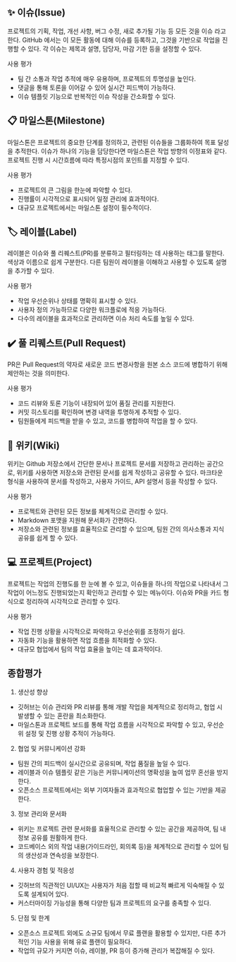 ## ✨ 이슈(Issue) <br/>
프로젝트의 기획, 작업, 개선 사항, 버그 수정, 새로 추가될 기능 등 모든 것을 이슈 라고 한다. GitHub 에서는 이 모든 활동에 대해 이슈를 등록하고, 그것을 기반으로 작업을 진행할 수 있다. 각 이슈는 제목과 설명, 담당자, 마감 기한 등을 설정할 수 있다.

사용 평가
- 팀 간 소통과 작업 추적에 매우 유용하며, 프로젝트의 투명성을 높인다.
- 댓글을 통해 토론을 이어갈 수 있어 실시간 피드백이 가능하다.
- 이슈 템플릿 기능으로 반복적인 이슈 작성을 간소화할 수 있다.


## 📋 마일스톤(Milestone) <br/>
마일스톤은 프로젝트의 중요한 단계를 정의하고, 관련된 이슈들을 그룹화하여 목표 달성을 추적한다.
이슈가 하나의 기능을 담당한다면 마일스톤은 작업 방향의 이정표와 같다. 프로젝트 진행 시 시간흐름에 따라 특정시점의 포인트를 지정할 수 있다. 

사용 평가
- 프로젝트의 큰 그림을 한눈에 파악할 수 있다.
- 진행률이 시각적으로 표시되어 일정 관리에 효과적이다.
- 대규모 프로젝트에서는 마일스톤 설정이 필수적이다.


## 🏷️ 레이블(Label) <br/>
레이블은 이슈와 풀 리퀘스트(PR)를 분류하고 필터링하는 데 사용하는 태그를 말한다. 색상과 이름으로 쉽게 구분한다.
다른 팀원이 레이블을 이해하고 사용할 수 있도록 설명을 추가할 수 있다.

사용 평가
- 작업 우선순위나 상태를 명확히 표시할 수 있다.
- 사용자 정의 가능하므로 다양한 워크플로에 적응 가능하다.
- 다수의 레이블을 효과적으로 관리하면 이슈 처리 속도를 높일 수 있다.


## ✔️ 풀 리퀘스트(Pull Request) <br/>
PR은 Pull Request의 약자로 새로운 코드 변경사항을 원본 소스 코드에 병합하기 위해 제안하는 것을 의미한다.

사용 평가
- 코드 리뷰와 토론 기능이 내장되어 있어 품질 관리를 지원한다.
- 커밋 히스토리를 확인하며 변경 내역을 투명하게 추적할 수 있다.
- 팀원들에게 피드백을 받을 수 있고, 코드를 병합하여 작업을 할 수 있다. 


## 📖 위키(Wiki) <br/>
위키는 Github 저장소에서 간단한 문서나 프로젝트 문서를 저장하고 관리하는 공간으로, 위키를 사용하면 저장소와 관련된 문서를 쉽게 작성하고 공유할 수 있다. 마크타운 형식을 사용하여 문서를 작성하고, 사용자 가이드, API 설명서 등을 작성할 수 있다.

사용 평가
- 프로젝트와 관련된 모든 정보를 체계적으로 관리할 수 있다.
- Markdown 포맷을 지원해 문서화가 간편하다.
- 저장소와 관련된 정보를 효율적으로 관리할 수 있으며, 팀원 간의 의사소통과 지식 공유를 쉽게 할 수 있다.


## 💻 프로젝트(Project) <br/>
프로젝트는 작업의 진행도를 한 눈에 볼 수 있고, 이슈들을 하나의 작업으로 나타내서 그 작업이 어느정도 진행되었는지 확인하고 관리할 수 있는 메뉴이다. 이슈와 PR을 카드 형식으로 정리하여 시각적으로 관리할 수 있다.

사용 평가
- 작업 진행 상황을 시각적으로 파악하고 우선순위를 조정하기 쉽다.
- 자동화 기능을 활용하면 작업 흐름을 최적화할 수 있다.
- 대규모 협업에서 팀의 작업 효율을 높이는 데 효과적이다.



## 종합평가 

1. 생산성 향상
- 깃허브는 이슈 관리와 PR 리뷰를 통해 개발 작업을 체계적으로 정리하고, 협업 시 발생할 수 있는 혼란을 최소화한다.
- 마일스톤과 프로젝트 보드를 통해 작업 흐름을 시각적으로 파악할 수 있고, 우선순위 설정 및 진행 상황 추적이 가능하다.

2. 협업 및 커뮤니케이션 강화
- 팀원 간의 피드백이 실시간으로 공유되며, 작업 품질을 높일 수 있다.
- 레이블과 이슈 템플릿 같은 기능은 커뮤니케이션의 명확성을 높여 업무 혼선을 방지한다.
- 오픈소스 프로젝트에서는 외부 기여자들과 효과적으로 협업할 수 있는 기반을 제공한다.

3. 정보 관리와 문서화
- 위키는 프로젝트 관련 문서화를 효율적으로 관리할 수 있는 공간을 제공하여, 팀 내 정보 공유를 원활하게 한다.
- 코드베이스 외의 작업 내용(가이드라인, 회의록 등)을 체계적으로 관리할 수 있어 팀의 생산성과 연속성을 보장한다.

4. 사용자 경험 및 적응성
- 깃허브의 직관적인 UI/UX는 사용자가 처음 접할 때 비교적 빠르게 익숙해질 수 있도록 설계되어 있다.
- 커스터마이징 가능성을 통해 다양한 팀과 프로젝트의 요구를 충족할 수 있다.

5. 단점 및 한계
- 오픈소스 프로젝트 외에도 소규모 팀에서 무료 플랜을 활용할 수 있지만, 다른 추가적인 기능 사용을 위해 유료 플랜이 필요하다.
- 작업의 규모가 커지면 이슈, 레이블, PR 등이 증가해 관리가 복잡해질 수 있다.
